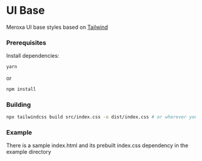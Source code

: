 # UI Base
Meroxa UI base styles based on [Tailwind](https://tailwindcss.com)

### Prerequisites

Install dependencies:

```bash
yarn
```
or
```bash
npm install
```

### Building
```bash
npx tailwindcss build src/index.css -o dist/index.css # or wherever you want to build it
```

### Example
There is a sample index.html and its prebuilt index.css dependency in the example directory
